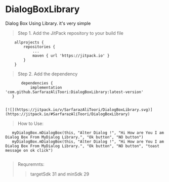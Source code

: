 # DialogBoxLibrary
Dialog Box Using Library. it's very simple


>Step 1. Add the JitPack repository to your build file

```
    allprojects {
		repositories {
			...
			maven { url 'https://jitpack.io' }
		}
	}
  ```
  
  >Step 2. Add the dependency
  
  
 ```
    	dependencies {
	        implementation 'com.github.SarfarazAliToori:DialogBoxLibrary:latest-version'
	}
  
 ```
 
 ```
 [![](https://jitpack.io/v/SarfarazAliToori/DialogBoxLibrary.svg)](https://jitpack.io/#SarfarazAliToori/DialogBoxLibrary)
 ```
 
 >How to Use:
 
 ```val myDialogBox = MyDialogBox(this)
    myDialogBox.mDialogBox(this, "Alter Dialog !", "Hi How are You I am Dialog Box From MyDialog Library.", "Ok button", "NO button")
    myDialogBox.mDialogBox(this, "Alter Dialog !", "Hi How are You I am Dialog Box From MyDialog Library.", "Ok button", "NO button", "toast message on ok click")


 ```
 
 > Requremnts:
  >> targetSdk 31 and minSdk 29
    
